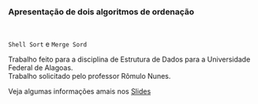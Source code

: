 ### **Apresentação de dois algoritmos de ordenação**
<br>

`Shell Sort` e `Merge Sord`

Trabalho feito para a disciplina de Estrutura de Dados para a Universidade Federal de Alagoas.<br>
Trabalho solicitado pelo professor Rômulo Nunes.

Veja algumas informações amais nos [Slides](https://docs.google.com/presentation/d/11G_aN7_7S69qTi1C_DHVcFvK5zRTa4RNzfH7QRAOHoY/edit?usp=sharing)
